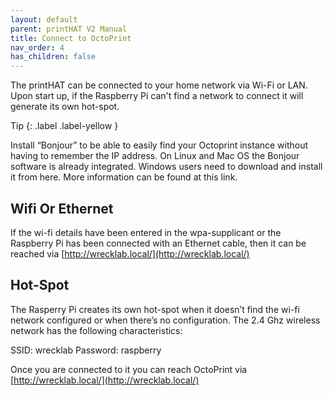 ```yaml
---
layout: default
parent: printHAT V2 Manual
title: Connect to OctoPrint
nav_order: 4
has_children: false
---
```


The printHAT can be connected to your home network via Wi-Fi or LAN. Upon start up, if the Raspberry Pi can't find a network to connect it will generate its own hot-spot.

Tip
{: .label .label-yellow }

Install “Bonjour” to be able to easily find your Octoprint instance without having to remember the IP address.
On Linux and Mac OS the Bonjour software is already integrated. Windows users need to download and install it from here. More information can be found at this link.

## Wifi Or Ethernet
If the wi-fi details have been entered in the wpa-supplicant or the Raspberry Pi has been connected with an Ethernet cable, then it can be reached via [http://wrecklab.local/](http://wrecklab.local/)

## Hot-Spot
The Rasperry Pi creates its own hot-spot when it doesn’t find the wi-fi network configured or when there’s no configuration. The 2.4 Ghz wireless network has the following characteristics:

SSID: wrecklab
Password: raspberry

Once you are connected to it you can reach OctoPrint via [http://wrecklab.local/](http://wrecklab.local/)
